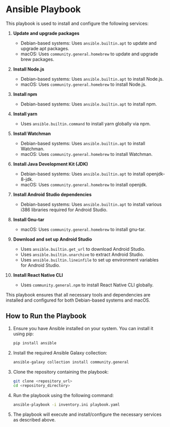 # Ansible Playbook

This playbook is used to install and configure the following services:

1. **Update and upgrade packages**
   - Debian-based systems: Uses `ansible.builtin.apt` to update and upgrade apt packages.
   - macOS: Uses `community.general.homebrew` to update and upgrade brew packages.

2. **Install Node.js**
   - Debian-based systems: Uses `ansible.builtin.apt` to install Node.js.
   - macOS: Uses `community.general.homebrew` to install Node.js.

3. **Install npm**
   - Debian-based systems: Uses `ansible.builtin.apt` to install npm.

4. **Install yarn**
   - Uses `ansible.builtin.command` to install yarn globally via npm.

5. **Install Watchman**
   - Debian-based systems: Uses `ansible.builtin.apt` to install Watchman.
   - macOS: Uses `community.general.homebrew` to install Watchman.

6. **Install Java Development Kit (JDK)**
   - Debian-based systems: Uses `ansible.builtin.apt` to install openjdk-8-jdk.
   - macOS: Uses `community.general.homebrew` to install openjdk.

7. **Install Android Studio dependencies**
   - Debian-based systems: Uses `ansible.builtin.apt` to install various i386 libraries required for Android Studio.

8. **Install Gnu-tar**
   - macOS: Uses `community.general.homebrew` to install gnu-tar.

9. **Download and set up Android Studio**
   - Uses `ansible.builtin.get_url` to download Android Studio.
   - Uses `ansible.builtin.unarchive` to extract Android Studio.
   - Uses `ansible.builtin.lineinfile` to set up environment variables for Android Studio.

10. **Install React Native CLI**
    - Uses `community.general.npm` to install React Native CLI globally.

This playbook ensures that all necessary tools and dependencies are installed and configured for both Debian-based systems and macOS.

## How to Run the Playbook

1. Ensure you have Ansible installed on your system. You can install it using pip:
   ```sh
   pip install ansible
   ```

2. Install the required Ansible Galaxy collection:
   ```sh
   ansible-galaxy collection install community.general
   ```

3. Clone the repository containing the playbook:
   ```sh
   git clone <repository_url>
   cd <repository_directory>
   ```

4. Run the playbook using the following command:
   ```sh
   ansible-playbook -i inventory.ini playbook.yaml
   ```

5. The playbook will execute and install/configure the necessary services as described above.
